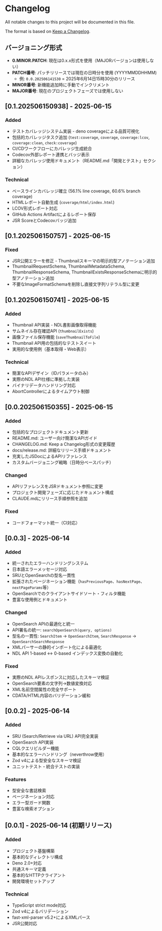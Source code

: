 # Changelog

All notable changes to this project will be documented in this file.

The format is based on [Keep a Changelog](https://keepachangelog.com/en/1.0.0/).

## バージョニング形式

- **0.MINOR.PATCH**: 現在は0.x.x形式を使用（MAJORバージョンは使用しない）
- **PATCH番号**: パッチリリースでは現在の日時分を使用 (YYYYMMDDHHMM)
  - 例: `0.0.202506141530` = 2025年6月14日15時30分のリリース
- **MINOR番号**: 新機能追加時に手動でインクリメント
- **MAJOR番号**: 現在のプロジェクトフェーズでは使用しない

## [0.1.202506150938] - 2025-06-15

### Added

- テストカバレッジシステム実装 - deno coverageによる品質可視化
- 包括的カバレッジタスク追加 (`test:coverage`, `coverage`, `coverage:lcov`,
  `coverage:clean`, `check:coverage`)
- CI/CDワークフローにカバレッジ生成統合
- Codecov外部レポート連携とバッジ表示
- 詳細なカバレッジ使用ドキュメント（README.md「開発とテスト」セクション）

### Technical

- ベースラインカバレッジ確立 (56.1% line coverage, 60.6% branch coverage)
- HTMLレポート自動生成 (`coverage/html/index.html`)
- LCOV形式レポート対応
- GitHub Actions Artifactによるレポート保存
- JSR ScoreとCodecovバッジ追加

## [0.1.202506150757] - 2025-06-15

### Fixed

- JSR公開エラーを修正 - Thumbnailスキーマの明示的型アノテーション追加
- ThumbnailRequestSchema, ThumbnailMetadataSchema, ThumbnailResponseSchema,
  ThumbnailExistsResponseSchemaに明示的型アノテーション追加
- 不要なImageFormatSchemaを削除し直接文字列リテラル型に変更

## [0.1.202506150741] - 2025-06-15

### Added

- Thumbnail API実装 - NDL書影画像取得機能
- サムネイル存在確認API (`thumbnailExists`)
- 画像ファイル保存機能 (`saveThumbnailToFile`)
- Thumbnail API用の包括的なテストスイート
- 実用的な使用例（基本取得・Web表示）

### Technical

- 簡潔なAPIデザイン（IDパラメータのみ）
- 実際のNDL API仕様に準拠した実装
- バイナリデータハンドリング対応
- AbortControllerによるタイムアウト制御

## [0.0.202506150355] - 2025-06-15

### Added

- 包括的なプロジェクトドキュメント更新
- README.md: ユーザー向け簡潔なAPIガイド
- CHANGELOG.md: Keep a Changelog形式の変更履歴
- docs/release.md: 詳細なリリース手順ドキュメント
- 充実したJSDocによるAPIリファレンス
- カスタムバージョニング戦略（日時分ベースパッチ）

### Changed

- APIリファレンスをJSRドキュメント参照に変更
- プロジェクト開発フェーズに応じたドキュメント構成
- CLAUDE.mdにリリース手順参照を追加

### Fixed

- コードフォーマット統一（CI対応）

## [0.0.3] - 2025-06-14

### Added

- 統一されたエラーハンドリングシステム
- 日本語エラーメッセージ対応
- SRUとOpenSearchの型名一貫性
- 拡張されたページネーション機能（`hasPreviousPage`、`hasNextPage`、`nextPageParams`等）
- OpenSearchでのクライアントサイドソート・フィルタ機能
- 豊富な使用例とドキュメント

### Changed

- OpenSearch APIの最適化と統一
- API署名の統一: `searchOpenSearch(query, options)`
- 型名の一貫性: `SearchItem` → `OpenSearchItem`, `SearchResponse` →
  `OpenSearchSearchResponse`
- XMLパーサーの静的インポート化による最適化
- NDL API 1-based ↔ 0-based インデックス変換の自動化

### Fixed

- 実際のNDL APIレスポンスに対応したスキーマ検証
- OpenSearch要素の文字列→数値変換対応
- XML名前空間属性の完全サポート
- CDATA/HTML内容のバリデーション緩和

## [0.0.2] - 2025-06-14

### Added

- SRU (Search/Retrieve via URL) API完全実装
- OpenSearch API実装
- CQLクエリビルダー機能
- 基本的なエラーハンドリング（neverthrow使用）
- Zod v4による型安全なスキーマ検証
- ユニットテスト・統合テストの実装

### Features

- 型安全な書誌検索
- ページネーション対応
- エラー型ガード関数
- 豊富な検索オプション

## [0.0.1] - 2025-06-14 (初期リリース)

### Added

- プロジェクト基盤構築
- 基本的なディレクトリ構成
- Deno 2.0+対応
- 共通スキーマ定義
- 基本的なHTTPクライアント
- 開発環境セットアップ

### Technical

- TypeScript strict mode対応
- Zod v4によるバリデーション
- fast-xml-parser v5.2+によるXMLパース
- JSR公開対応
